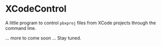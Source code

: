 # XCodeControl

A little program to control `pbxproj` files from XCode projects through the command line.

... more to come soon ... Stay tuned.
